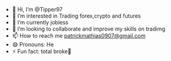- 👋 Hi, I’m @Tipper97
- 👀 I’m interested in Trading forex,crypto and futures
- 🌱 I’m currently jobless
- 💞️ I’m looking to collaborate and improve my skills on tradimg  
- 📫 How to reach me patrickmathias0907@gmail.com
- 😄 Pronouns: He
- ⚡ Fun fact: total broke💎

<!---
Tipper97/Tipper97 is a ✨ special ✨ repository because its `README.md` (this file) appears on your GitHub profile.
You can click the Preview link to take a look at your changes.
--->


